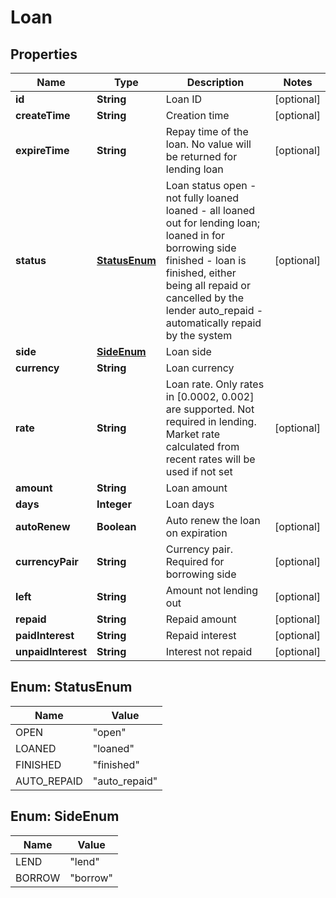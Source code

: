 
# Loan

## Properties
Name | Type | Description | Notes
------------ | ------------- | ------------- | -------------
**id** | **String** | Loan ID |  [optional]
**createTime** | **String** | Creation time |  [optional]
**expireTime** | **String** | Repay time of the loan. No value will be returned for lending loan |  [optional]
**status** | [**StatusEnum**](#StatusEnum) | Loan status  open - not fully loaned loaned - all loaned out for lending loan; loaned in for borrowing side finished - loan is finished, either being all repaid or cancelled by the lender auto_repaid - automatically repaid by the system |  [optional]
**side** | [**SideEnum**](#SideEnum) | Loan side | 
**currency** | **String** | Loan currency | 
**rate** | **String** | Loan rate. Only rates in [0.0002, 0.002] are supported.  Not required in lending. Market rate calculated from recent rates will be used if not set |  [optional]
**amount** | **String** | Loan amount | 
**days** | **Integer** | Loan days | 
**autoRenew** | **Boolean** | Auto renew the loan on expiration |  [optional]
**currencyPair** | **String** | Currency pair. Required for borrowing side |  [optional]
**left** | **String** | Amount not lending out |  [optional]
**repaid** | **String** | Repaid amount |  [optional]
**paidInterest** | **String** | Repaid interest |  [optional]
**unpaidInterest** | **String** | Interest not repaid |  [optional]


<a name="StatusEnum"></a>
## Enum: StatusEnum
Name | Value
---- | -----
OPEN | &quot;open&quot;
LOANED | &quot;loaned&quot;
FINISHED | &quot;finished&quot;
AUTO_REPAID | &quot;auto_repaid&quot;


<a name="SideEnum"></a>
## Enum: SideEnum
Name | Value
---- | -----
LEND | &quot;lend&quot;
BORROW | &quot;borrow&quot;




